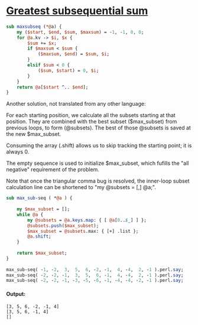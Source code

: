 [1]: http://rosettacode.org/wiki/Greatest_subsequential_sum

# [Greatest subsequential sum][1]

```perl
sub maxsubseq (*@a) {
    my ($start, $end, $sum, $maxsum) = -1, -1, 0, 0;
    for @a.kv -> $i, $x {
        $sum += $x;
        if $maxsum < $sum {
            ($maxsum, $end) = $sum, $i;
        }
        elsif $sum < 0 {
            ($sum, $start) = 0, $i;
        }
    }
    return @a[$start ^.. $end];
}
```


Another solution, not translated from any other language:



For each starting position, we calculate all the subsets starting at that position.
They are combined with the best subset ($max\_subset) from previous loops, to form (@subsets).
The best of those @subsets is saved at the new $max\_subset.



Consuming the array (.shift) allows us to skip tracking the starting point; it is always 0.



The empty sequence is used to initialize $max\_subset, which fufills the "all negative" requirement of the problem.



Note that once the triangular comma bug is resolved, the inner-loop subset calculation line can be shortened to "my @subsets = [\,] @a;".

```perl
sub max_sub-seq ( *@a ) {
 
    my $max_subset = [];
    while @a {
        my @subsets = @a.keys.map: { [ @a[0..$_] ] };
        @subsets.push($max_subset);
        $max_subset = @subsets.max: { [+] .list };
        @a.shift;
    }
 
    return $max_subset;
}
 
max_sub-seq( -1, -2,  3,  5,  6, -2, -1,  4, -4,  2, -1 ).perl.say;
max_sub-seq( -2, -2, -1,  3,  5,  6, -1,  4, -4,  2, -1 ).perl.say;
max_sub-seq( -2, -2, -1, -3, -5, -6, -1, -4, -4, -2, -1 ).perl.say;
```

#### Output:
```
[3, 5, 6, -2, -1, 4]
[3, 5, 6, -1, 4]
[]
```